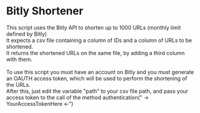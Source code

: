 # Bitly Shortener

This script uses the Bitly API to shorten up to 1000 URLs (monthly limit defined by Bitly) <br>
It expects a csv file containing a column of IDs and a column of URLs to be shortened. <br>
It returns the shortened URLs on the same file, by adding a third column with them. <br>
<br>
To use this script you must have an account on Bitly and you must generate an OAUTH access token, which will be used to perform the shortening of the URLs. <br>
After this, just edit the variable "path" to your csv file path, and pass your access token to the call of the method authentication(" -> YourAccessTokenHere <-")
